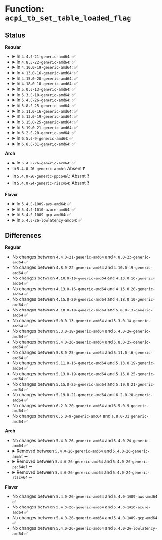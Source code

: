 # Function: <code>acpi_tb_set_table_loaded_flag</code>

## Status
<b>Regular</b>
<ul>
<li>
<details>
<summary>In <code>4.4.0-21-generic-amd64</code>: ✅</summary>

```c
void acpi_tb_set_table_loaded_flag(u32 table_index, u8 is_loaded)
```

```json
{
  "name": "acpi_tb_set_table_loaded_flag",
  "collision_type": "Unique Global",
  "inline_type": "No",
  "funcs": [
    {
      "addr": 18446744071583713721,
      "name": "acpi_tb_set_table_loaded_flag",
      "external": true,
      "loc": "drivers/acpi/acpica/tbdata.c:758",
      "file": "drivers/acpi/acpica/tbdata.c",
      "inline": "seen, unknown",
      "caller_inline": [],
      "caller_func": [
        "drivers/acpi/acpica/nsload.c:acpi_ns_load_table",
        "drivers/acpi/acpica/tbxfload.c:acpi_unload_parent_table"
      ]
    }
  ],
  "symbols": [
    {
      "addr": 18446744071583713721,
      "name": "acpi_tb_set_table_loaded_flag",
      "section": ".text",
      "bind": "STB_GLOBAL",
      "size": 78
    }
  ]
}
```
</details>
</li>
<li>
<details>
<summary>In <code>4.8.0-22-generic-amd64</code>: ✅</summary>

```c
void acpi_tb_set_table_loaded_flag(u32 table_index, u8 is_loaded)
```

```json
{
  "name": "acpi_tb_set_table_loaded_flag",
  "collision_type": "Unique Global",
  "inline_type": "No",
  "funcs": [
    {
      "addr": 18446744071584038136,
      "name": "acpi_tb_set_table_loaded_flag",
      "external": true,
      "loc": "drivers/acpi/acpica/tbdata.c:758",
      "file": "drivers/acpi/acpica/tbdata.c",
      "inline": "seen, unknown",
      "caller_inline": [],
      "caller_func": [
        "drivers/acpi/acpica/nsload.c:acpi_ns_load_table",
        "drivers/acpi/acpica/tbxfload.c:acpi_unload_parent_table"
      ]
    }
  ],
  "symbols": [
    {
      "addr": 18446744071584038136,
      "name": "acpi_tb_set_table_loaded_flag",
      "section": ".text",
      "bind": "STB_GLOBAL",
      "size": 78
    }
  ]
}
```
</details>
</li>
<li>
<details>
<summary>In <code>4.10.0-19-generic-amd64</code>: ✅</summary>

```c
void acpi_tb_set_table_loaded_flag(u32 table_index, u8 is_loaded)
```

```json
{
  "name": "acpi_tb_set_table_loaded_flag",
  "collision_type": "Unique Global",
  "inline_type": "No",
  "funcs": [
    {
      "addr": 18446744071584180280,
      "name": "acpi_tb_set_table_loaded_flag",
      "external": true,
      "loc": "drivers/acpi/acpica/tbdata.c:754",
      "file": "drivers/acpi/acpica/tbdata.c",
      "inline": "seen, unknown",
      "caller_inline": [],
      "caller_func": [
        "drivers/acpi/acpica/nsload.c:acpi_ns_load_table",
        "drivers/acpi/acpica/tbdata.c:acpi_tb_unload_table"
      ]
    }
  ],
  "symbols": [
    {
      "addr": 18446744071584180280,
      "name": "acpi_tb_set_table_loaded_flag",
      "section": ".text",
      "bind": "STB_GLOBAL",
      "size": 78
    }
  ]
}
```
</details>
</li>
<li>
<details>
<summary>In <code>4.13.0-16-generic-amd64</code>: ✅</summary>

```c
void acpi_tb_set_table_loaded_flag(u32 table_index, u8 is_loaded)
```

```json
{
  "name": "acpi_tb_set_table_loaded_flag",
  "collision_type": "Unique Global",
  "inline_type": "No",
  "funcs": [
    {
      "addr": 18446744071584247968,
      "name": "acpi_tb_set_table_loaded_flag",
      "external": true,
      "loc": "drivers/acpi/acpica/tbdata.c:754",
      "file": "drivers/acpi/acpica/tbdata.c",
      "inline": "seen, unknown",
      "caller_inline": [],
      "caller_func": [
        "drivers/acpi/acpica/nsload.c:acpi_ns_load_table"
      ]
    }
  ],
  "symbols": [
    {
      "addr": 18446744071584247968,
      "name": "acpi_tb_set_table_loaded_flag",
      "section": ".text",
      "bind": "STB_GLOBAL",
      "size": 81
    }
  ]
}
```
</details>
</li>
<li>
<details>
<summary>In <code>4.15.0-20-generic-amd64</code>: ✅</summary>

```c
void acpi_tb_set_table_loaded_flag(u32 table_index, u8 is_loaded)
```

```json
{
  "name": "acpi_tb_set_table_loaded_flag",
  "collision_type": "Unique Global",
  "inline_type": "No",
  "funcs": [
    {
      "addr": 18446744071584606028,
      "name": "acpi_tb_set_table_loaded_flag",
      "external": true,
      "loc": "drivers/acpi/acpica/tbdata.c:919",
      "file": "drivers/acpi/acpica/tbdata.c",
      "inline": "seen, unknown",
      "caller_inline": [],
      "caller_func": [
        "drivers/acpi/acpica/nsload.c:acpi_ns_load_table"
      ]
    }
  ],
  "symbols": [
    {
      "addr": 18446744071584606028,
      "name": "acpi_tb_set_table_loaded_flag",
      "section": ".text",
      "bind": "STB_GLOBAL",
      "size": 81
    }
  ]
}
```
</details>
</li>
<li>
<details>
<summary>In <code>4.18.0-10-generic-amd64</code>: ✅</summary>

```c
void acpi_tb_set_table_loaded_flag(u32 table_index, u8 is_loaded)
```

```json
{
  "name": "acpi_tb_set_table_loaded_flag",
  "collision_type": "Unique Global",
  "inline_type": "No",
  "funcs": [
    {
      "addr": 18446744071584831787,
      "name": "acpi_tb_set_table_loaded_flag",
      "external": true,
      "loc": "drivers/acpi/acpica/tbdata.c:885",
      "file": "drivers/acpi/acpica/tbdata.c",
      "inline": "seen, unknown",
      "caller_inline": [],
      "caller_func": [
        "drivers/acpi/acpica/nsload.c:acpi_ns_load_table",
        "drivers/acpi/acpica/tbdata.c:acpi_tb_unload_table"
      ]
    }
  ],
  "symbols": [
    {
      "addr": 18446744071584831787,
      "name": "acpi_tb_set_table_loaded_flag",
      "section": ".text",
      "bind": "STB_GLOBAL",
      "size": 81
    }
  ]
}
```
</details>
</li>
<li>
<details>
<summary>In <code>5.0.0-13-generic-amd64</code>: ✅</summary>

```c
void acpi_tb_set_table_loaded_flag(u32 table_index, u8 is_loaded)
```

```json
{
  "name": "acpi_tb_set_table_loaded_flag",
  "collision_type": "Unique Global",
  "inline_type": "No",
  "funcs": [
    {
      "addr": 18446744071584935143,
      "name": "acpi_tb_set_table_loaded_flag",
      "external": true,
      "loc": "drivers/acpi/acpica/tbdata.c:885",
      "file": "drivers/acpi/acpica/tbdata.c",
      "inline": "seen, unknown",
      "caller_inline": [],
      "caller_func": [
        "drivers/acpi/acpica/nsload.c:acpi_ns_load_table",
        "drivers/acpi/acpica/tbdata.c:acpi_tb_unload_table"
      ]
    }
  ],
  "symbols": [
    {
      "addr": 18446744071584935143,
      "name": "acpi_tb_set_table_loaded_flag",
      "section": ".text",
      "bind": "STB_GLOBAL",
      "size": 81
    }
  ]
}
```
</details>
</li>
<li>
<details>
<summary>In <code>5.3.0-18-generic-amd64</code>: ✅</summary>

```c
void acpi_tb_set_table_loaded_flag(u32 table_index, u8 is_loaded)
```

```json
{
  "name": "acpi_tb_set_table_loaded_flag",
  "collision_type": "Unique Global",
  "inline_type": "No",
  "funcs": [
    {
      "addr": 18446744071585138005,
      "name": "acpi_tb_set_table_loaded_flag",
      "external": true,
      "loc": "drivers/acpi/acpica/tbdata.c:886",
      "file": "drivers/acpi/acpica/tbdata.c",
      "inline": "seen, unknown",
      "caller_inline": [],
      "caller_func": [
        "drivers/acpi/acpica/nsload.c:acpi_ns_load_table",
        "drivers/acpi/acpica/tbdata.c:acpi_tb_unload_table"
      ]
    }
  ],
  "symbols": [
    {
      "addr": 18446744071585138005,
      "name": "acpi_tb_set_table_loaded_flag",
      "section": ".text",
      "bind": "STB_GLOBAL",
      "size": 81
    }
  ]
}
```
</details>
</li>
<li>
<details>
<summary>In <code>5.4.0-26-generic-amd64</code>: ✅</summary>

```c
void acpi_tb_set_table_loaded_flag(u32 table_index, u8 is_loaded)
```

```json
{
  "name": "acpi_tb_set_table_loaded_flag",
  "collision_type": "Unique Global",
  "inline_type": "No",
  "funcs": [
    {
      "addr": 18446744071585274368,
      "name": "acpi_tb_set_table_loaded_flag",
      "external": true,
      "loc": "drivers/acpi/acpica/tbdata.c:887",
      "file": "drivers/acpi/acpica/tbdata.c",
      "inline": "seen, unknown",
      "caller_inline": [],
      "caller_func": [
        "drivers/acpi/acpica/nsload.c:acpi_ns_load_table",
        "drivers/acpi/acpica/tbdata.c:acpi_tb_unload_table"
      ]
    }
  ],
  "symbols": [
    {
      "addr": 18446744071585274368,
      "name": "acpi_tb_set_table_loaded_flag",
      "section": ".text",
      "bind": "STB_GLOBAL",
      "size": 81
    }
  ]
}
```
</details>
</li>
<li>
<details>
<summary>In <code>5.8.0-25-generic-amd64</code>: ✅</summary>

```c
void acpi_tb_set_table_loaded_flag(u32 table_index, u8 is_loaded)
```

```json
{
  "name": "acpi_tb_set_table_loaded_flag",
  "collision_type": "Unique Global",
  "inline_type": "No",
  "funcs": [
    {
      "addr": 18446744071585980413,
      "name": "acpi_tb_set_table_loaded_flag",
      "external": true,
      "loc": "drivers/acpi/acpica/tbdata.c:887",
      "file": "drivers/acpi/acpica/tbdata.c",
      "inline": "seen, unknown",
      "caller_inline": [],
      "caller_func": [
        "drivers/acpi/acpica/nsload.c:acpi_ns_load_table",
        "drivers/acpi/acpica/tbdata.c:acpi_tb_unload_table"
      ]
    }
  ],
  "symbols": [
    {
      "addr": 18446744071585980413,
      "name": "acpi_tb_set_table_loaded_flag",
      "section": ".text",
      "bind": "STB_GLOBAL",
      "size": 81
    }
  ]
}
```
</details>
</li>
<li>
<details>
<summary>In <code>5.11.0-16-generic-amd64</code>: ✅</summary>

```c
void acpi_tb_set_table_loaded_flag(u32 table_index, u8 is_loaded)
```

```json
{
  "name": "acpi_tb_set_table_loaded_flag",
  "collision_type": "Unique Global",
  "inline_type": "No",
  "funcs": [
    {
      "addr": 18446744071586103299,
      "name": "acpi_tb_set_table_loaded_flag",
      "external": true,
      "loc": "drivers/acpi/acpica/tbdata.c:887",
      "file": "drivers/acpi/acpica/tbdata.c",
      "inline": "seen, unknown",
      "caller_inline": [],
      "caller_func": [
        "drivers/acpi/acpica/nsload.c:acpi_ns_load_table",
        "drivers/acpi/acpica/tbdata.c:acpi_tb_unload_table"
      ]
    }
  ],
  "symbols": [
    {
      "addr": 18446744071586103299,
      "name": "acpi_tb_set_table_loaded_flag",
      "section": ".text",
      "bind": "STB_GLOBAL",
      "size": 81
    }
  ]
}
```
</details>
</li>
<li>
<details>
<summary>In <code>5.13.0-19-generic-amd64</code>: ✅</summary>

```c
void acpi_tb_set_table_loaded_flag(u32 table_index, u8 is_loaded)
```

```json
{
  "name": "acpi_tb_set_table_loaded_flag",
  "collision_type": "Unique Global",
  "inline_type": "No",
  "funcs": [
    {
      "addr": 18446744071585980124,
      "name": "acpi_tb_set_table_loaded_flag",
      "external": true,
      "loc": "drivers/acpi/acpica/tbdata.c:887",
      "file": "drivers/acpi/acpica/tbdata.c",
      "inline": "seen, unknown",
      "caller_inline": [],
      "caller_func": [
        "drivers/acpi/acpica/nsload.c:acpi_ns_load_table",
        "drivers/acpi/acpica/tbdata.c:acpi_tb_unload_table"
      ]
    }
  ],
  "symbols": [
    {
      "addr": 18446744071585980124,
      "name": "acpi_tb_set_table_loaded_flag",
      "section": ".text",
      "bind": "STB_GLOBAL",
      "size": 81
    }
  ]
}
```
</details>
</li>
<li>
<details>
<summary>In <code>5.15.0-25-generic-amd64</code>: ✅</summary>

```c
void acpi_tb_set_table_loaded_flag(u32 table_index, u8 is_loaded)
```

```json
{
  "name": "acpi_tb_set_table_loaded_flag",
  "collision_type": "Unique Global",
  "inline_type": "No",
  "funcs": [
    {
      "addr": 18446744071586468780,
      "name": "acpi_tb_set_table_loaded_flag",
      "external": true,
      "loc": "drivers/acpi/acpica/tbdata.c:887",
      "file": "drivers/acpi/acpica/tbdata.c",
      "inline": "seen, unknown",
      "caller_inline": [],
      "caller_func": [
        "drivers/acpi/acpica/nsload.c:acpi_ns_load_table",
        "drivers/acpi/acpica/tbdata.c:acpi_tb_unload_table"
      ]
    }
  ],
  "symbols": [
    {
      "addr": 18446744071586468780,
      "name": "acpi_tb_set_table_loaded_flag",
      "section": ".text",
      "bind": "STB_GLOBAL",
      "size": 81
    }
  ]
}
```
</details>
</li>
<li>
<details>
<summary>In <code>5.19.0-21-generic-amd64</code>: ✅</summary>

```c
void acpi_tb_set_table_loaded_flag(u32 table_index, u8 is_loaded)
```

```json
{
  "name": "acpi_tb_set_table_loaded_flag",
  "collision_type": "Unique Global",
  "inline_type": "No",
  "funcs": [
    {
      "addr": 18446744071587721546,
      "name": "acpi_tb_set_table_loaded_flag",
      "external": true,
      "loc": "drivers/acpi/acpica/tbdata.c:915",
      "file": "drivers/acpi/acpica/tbdata.c",
      "inline": "seen, unknown",
      "caller_inline": [],
      "caller_func": [
        "drivers/acpi/acpica/nsload.c:acpi_ns_load_table",
        "drivers/acpi/acpica/tbdata.c:acpi_tb_unload_table"
      ]
    }
  ],
  "symbols": [
    {
      "addr": 18446744071587721546,
      "name": "acpi_tb_set_table_loaded_flag",
      "section": ".text",
      "bind": "STB_GLOBAL",
      "size": 93
    }
  ]
}
```
</details>
</li>
<li>
<details>
<summary>In <code>6.2.0-20-generic-amd64</code>: ✅</summary>

```c
void acpi_tb_set_table_loaded_flag(u32 table_index, u8 is_loaded)
```

```json
{
  "name": "acpi_tb_set_table_loaded_flag",
  "collision_type": "Unique Global",
  "inline_type": "No",
  "funcs": [
    {
      "addr": 18446744071589039984,
      "name": "acpi_tb_set_table_loaded_flag",
      "external": true,
      "loc": "drivers/acpi/acpica/tbdata.c:915",
      "file": "drivers/acpi/acpica/tbdata.c",
      "inline": "seen, unknown",
      "caller_inline": [],
      "caller_func": [
        "drivers/acpi/acpica/nsload.c:acpi_ns_load_table",
        "drivers/acpi/acpica/tbdata.c:acpi_tb_unload_table"
      ]
    }
  ],
  "symbols": [
    {
      "addr": 18446744071589039984,
      "name": "acpi_tb_set_table_loaded_flag",
      "section": ".text",
      "bind": "STB_GLOBAL",
      "size": 94
    }
  ]
}
```
</details>
</li>
<li>
<details>
<summary>In <code>6.5.0-9-generic-amd64</code>: ✅</summary>

```c
void acpi_tb_set_table_loaded_flag(u32 table_index, u8 is_loaded)
```

```json
{
  "name": "acpi_tb_set_table_loaded_flag",
  "collision_type": "Unique Global",
  "inline_type": "No",
  "funcs": [
    {
      "addr": 18446744071589331200,
      "name": "acpi_tb_set_table_loaded_flag",
      "external": true,
      "loc": "drivers/acpi/acpica/tbdata.c:915",
      "file": "drivers/acpi/acpica/tbdata.c",
      "inline": "seen, unknown",
      "caller_inline": [],
      "caller_func": [
        "drivers/acpi/acpica/nsload.c:acpi_ns_load_table",
        "drivers/acpi/acpica/tbdata.c:acpi_tb_unload_table"
      ]
    }
  ],
  "symbols": [
    {
      "addr": 18446744071589331200,
      "name": "acpi_tb_set_table_loaded_flag",
      "section": ".text",
      "bind": "STB_GLOBAL",
      "size": 94
    }
  ]
}
```
</details>
</li>
<li>
<details>
<summary>In <code>6.8.0-31-generic-amd64</code>: ✅</summary>

```c
void acpi_tb_set_table_loaded_flag(u32 table_index, u8 is_loaded)
```

```json
{
  "name": "acpi_tb_set_table_loaded_flag",
  "collision_type": "Unique Global",
  "inline_type": "No",
  "funcs": [
    {
      "addr": 18446744071589638016,
      "name": "acpi_tb_set_table_loaded_flag",
      "external": true,
      "loc": "drivers/acpi/acpica/tbdata.c:915",
      "file": "drivers/acpi/acpica/tbdata.c",
      "inline": "seen, unknown",
      "caller_inline": [],
      "caller_func": [
        "drivers/acpi/acpica/nsload.c:acpi_ns_load_table",
        "drivers/acpi/acpica/tbdata.c:acpi_tb_unload_table"
      ]
    }
  ],
  "symbols": [
    {
      "addr": 18446744071589638016,
      "name": "acpi_tb_set_table_loaded_flag",
      "section": ".text",
      "bind": "STB_GLOBAL",
      "size": 94
    }
  ]
}
```
</details>
</li>
</ul>
<b>Arch</b>
<ul>
<li>
<details>
<summary>In <code>5.4.0-26-generic-arm64</code>: ✅</summary>

```c
void acpi_tb_set_table_loaded_flag(u32 table_index, u8 is_loaded)
```

```json
{
  "name": "acpi_tb_set_table_loaded_flag",
  "collision_type": "Unique Global",
  "inline_type": "No",
  "funcs": [
    {
      "addr": 18446603336497590516,
      "name": "acpi_tb_set_table_loaded_flag",
      "external": true,
      "loc": "drivers/acpi/acpica/tbdata.c:887",
      "file": "drivers/acpi/acpica/tbdata.c",
      "inline": "seen, unknown",
      "caller_inline": [],
      "caller_func": [
        "drivers/acpi/acpica/nsload.c:acpi_ns_load_table"
      ]
    }
  ],
  "symbols": [
    {
      "addr": 18446603336497590516,
      "name": "acpi_tb_set_table_loaded_flag",
      "section": ".text",
      "bind": "STB_GLOBAL",
      "size": 112
    }
  ]
}
```
</details>
</li>
<li>
In <code>5.4.0-26-generic-armhf</code>: Absent ❓
</li>
<li>
In <code>5.4.0-26-generic-ppc64el</code>: Absent ❓
</li>
<li>
In <code>5.4.0-24-generic-riscv64</code>: Absent ❓
</li>
</ul>
<b>Flavor</b>
<ul>
<li>
<details>
<summary>In <code>5.4.0-1009-aws-amd64</code>: ✅</summary>

```c
void acpi_tb_set_table_loaded_flag(u32 table_index, u8 is_loaded)
```

```json
{
  "name": "acpi_tb_set_table_loaded_flag",
  "collision_type": "Unique Global",
  "inline_type": "No",
  "funcs": [
    {
      "addr": 18446744071585119681,
      "name": "acpi_tb_set_table_loaded_flag",
      "external": true,
      "loc": "drivers/acpi/acpica/tbdata.c:887",
      "file": "drivers/acpi/acpica/tbdata.c",
      "inline": "seen, unknown",
      "caller_inline": [],
      "caller_func": [
        "drivers/acpi/acpica/nsload.c:acpi_ns_load_table"
      ]
    }
  ],
  "symbols": [
    {
      "addr": 18446744071585119681,
      "name": "acpi_tb_set_table_loaded_flag",
      "section": ".text",
      "bind": "STB_GLOBAL",
      "size": 81
    }
  ]
}
```
</details>
</li>
<li>
<details>
<summary>In <code>5.4.0-1010-azure-amd64</code>: ✅</summary>

```c
void acpi_tb_set_table_loaded_flag(u32 table_index, u8 is_loaded)
```

```json
{
  "name": "acpi_tb_set_table_loaded_flag",
  "collision_type": "Unique Global",
  "inline_type": "No",
  "funcs": [
    {
      "addr": 18446744071585034988,
      "name": "acpi_tb_set_table_loaded_flag",
      "external": true,
      "loc": "drivers/acpi/acpica/tbdata.c:887",
      "file": "drivers/acpi/acpica/tbdata.c",
      "inline": "seen, unknown",
      "caller_inline": [],
      "caller_func": [
        "drivers/acpi/acpica/nsload.c:acpi_ns_load_table"
      ]
    }
  ],
  "symbols": [
    {
      "addr": 18446744071585034988,
      "name": "acpi_tb_set_table_loaded_flag",
      "section": ".text",
      "bind": "STB_GLOBAL",
      "size": 81
    }
  ]
}
```
</details>
</li>
<li>
<details>
<summary>In <code>5.4.0-1009-gcp-amd64</code>: ✅</summary>

```c
void acpi_tb_set_table_loaded_flag(u32 table_index, u8 is_loaded)
```

```json
{
  "name": "acpi_tb_set_table_loaded_flag",
  "collision_type": "Unique Global",
  "inline_type": "No",
  "funcs": [
    {
      "addr": 18446744071585225952,
      "name": "acpi_tb_set_table_loaded_flag",
      "external": true,
      "loc": "drivers/acpi/acpica/tbdata.c:887",
      "file": "drivers/acpi/acpica/tbdata.c",
      "inline": "seen, unknown",
      "caller_inline": [],
      "caller_func": [
        "drivers/acpi/acpica/nsload.c:acpi_ns_load_table",
        "drivers/acpi/acpica/tbdata.c:acpi_tb_unload_table"
      ]
    }
  ],
  "symbols": [
    {
      "addr": 18446744071585225952,
      "name": "acpi_tb_set_table_loaded_flag",
      "section": ".text",
      "bind": "STB_GLOBAL",
      "size": 81
    }
  ]
}
```
</details>
</li>
<li>
<details>
<summary>In <code>5.4.0-26-lowlatency-amd64</code>: ✅</summary>

```c
void acpi_tb_set_table_loaded_flag(u32 table_index, u8 is_loaded)
```

```json
{
  "name": "acpi_tb_set_table_loaded_flag",
  "collision_type": "Unique Global",
  "inline_type": "No",
  "funcs": [
    {
      "addr": 18446744071585332112,
      "name": "acpi_tb_set_table_loaded_flag",
      "external": true,
      "loc": "drivers/acpi/acpica/tbdata.c:887",
      "file": "drivers/acpi/acpica/tbdata.c",
      "inline": "seen, unknown",
      "caller_inline": [],
      "caller_func": [
        "drivers/acpi/acpica/nsload.c:acpi_ns_load_table",
        "drivers/acpi/acpica/tbdata.c:acpi_tb_unload_table"
      ]
    }
  ],
  "symbols": [
    {
      "addr": 18446744071585332112,
      "name": "acpi_tb_set_table_loaded_flag",
      "section": ".text",
      "bind": "STB_GLOBAL",
      "size": 81
    }
  ]
}
```
</details>
</li>
</ul>

## Differences
<b>Regular</b>
<ul>
<li>
No changes between <code>4.4.0-21-generic-amd64</code> and <code>4.8.0-22-generic-amd64</code> ✅
</li>
<li>
No changes between <code>4.8.0-22-generic-amd64</code> and <code>4.10.0-19-generic-amd64</code> ✅
</li>
<li>
No changes between <code>4.10.0-19-generic-amd64</code> and <code>4.13.0-16-generic-amd64</code> ✅
</li>
<li>
No changes between <code>4.13.0-16-generic-amd64</code> and <code>4.15.0-20-generic-amd64</code> ✅
</li>
<li>
No changes between <code>4.15.0-20-generic-amd64</code> and <code>4.18.0-10-generic-amd64</code> ✅
</li>
<li>
No changes between <code>4.18.0-10-generic-amd64</code> and <code>5.0.0-13-generic-amd64</code> ✅
</li>
<li>
No changes between <code>5.0.0-13-generic-amd64</code> and <code>5.3.0-18-generic-amd64</code> ✅
</li>
<li>
No changes between <code>5.3.0-18-generic-amd64</code> and <code>5.4.0-26-generic-amd64</code> ✅
</li>
<li>
No changes between <code>5.4.0-26-generic-amd64</code> and <code>5.8.0-25-generic-amd64</code> ✅
</li>
<li>
No changes between <code>5.8.0-25-generic-amd64</code> and <code>5.11.0-16-generic-amd64</code> ✅
</li>
<li>
No changes between <code>5.11.0-16-generic-amd64</code> and <code>5.13.0-19-generic-amd64</code> ✅
</li>
<li>
No changes between <code>5.13.0-19-generic-amd64</code> and <code>5.15.0-25-generic-amd64</code> ✅
</li>
<li>
No changes between <code>5.15.0-25-generic-amd64</code> and <code>5.19.0-21-generic-amd64</code> ✅
</li>
<li>
No changes between <code>5.19.0-21-generic-amd64</code> and <code>6.2.0-20-generic-amd64</code> ✅
</li>
<li>
No changes between <code>6.2.0-20-generic-amd64</code> and <code>6.5.0-9-generic-amd64</code> ✅
</li>
<li>
No changes between <code>6.5.0-9-generic-amd64</code> and <code>6.8.0-31-generic-amd64</code> ✅
</li>
</ul>
<b>Arch</b>
<ul>
<li>
No changes between <code>5.4.0-26-generic-amd64</code> and <code>5.4.0-26-generic-arm64</code> ✅
</li>
<li>
<details>
<summary>Removed between <code>5.4.0-26-generic-amd64</code> and <code>5.4.0-26-generic-armhf</code> ➖</summary>

```c
void acpi_tb_set_table_loaded_flag(u32 table_index, u8 is_loaded)
```
</details>
</li>
<li>
<details>
<summary>Removed between <code>5.4.0-26-generic-amd64</code> and <code>5.4.0-26-generic-ppc64el</code> ➖</summary>

```c
void acpi_tb_set_table_loaded_flag(u32 table_index, u8 is_loaded)
```
</details>
</li>
<li>
<details>
<summary>Removed between <code>5.4.0-26-generic-amd64</code> and <code>5.4.0-24-generic-riscv64</code> ➖</summary>

```c
void acpi_tb_set_table_loaded_flag(u32 table_index, u8 is_loaded)
```
</details>
</li>
</ul>
<b>Flavor</b>
<ul>
<li>
No changes between <code>5.4.0-26-generic-amd64</code> and <code>5.4.0-1009-aws-amd64</code> ✅
</li>
<li>
No changes between <code>5.4.0-26-generic-amd64</code> and <code>5.4.0-1010-azure-amd64</code> ✅
</li>
<li>
No changes between <code>5.4.0-26-generic-amd64</code> and <code>5.4.0-1009-gcp-amd64</code> ✅
</li>
<li>
No changes between <code>5.4.0-26-generic-amd64</code> and <code>5.4.0-26-lowlatency-amd64</code> ✅
</li>
</ul>
